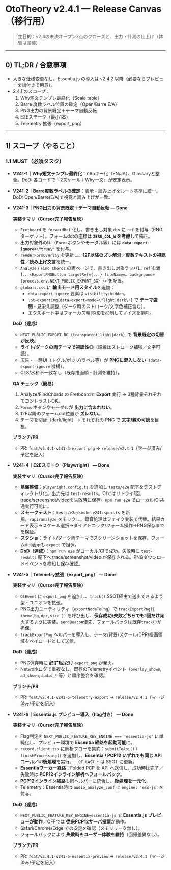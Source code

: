 # OtoTheory v2.4.1 — Release Canvas（移行用）

> **主目的**：v2.4の未決オープン3点のクローズと、出力・計測の仕上げ（体験は踏襲）

---

## 0) TL;DR / 合意事項
- 大きな仕様変更なし。Essentia.js の導入は v2.4.2 以降（必要ならプレビューを旗付きで用意）。
- 2.4.1 のスコープ：
  1. Why短文テンプレ最終化（Scale table）
  2. Barre 度数ラベル位置の確定（Open/Barre E/A）
  3. PNG出力の背景既定＋テーマ自動反転
  4. E2Eスモーク（最小1本）
  5. Telemetry 拡張（export_png）

---

## 1) スコープ（やること）

### 1.1 MUST（必須タスク）
- **V241-1｜Why短文テンプレ最終化**：i18nキー化（EN/JA）、Glossaryと整合。DoD: 各コードで「2スケール＋Why一文」が安定表示。
- **V241-2｜Barre度数ラベルの確定**：表示・読み上げをルート基準に統一。DoD: Open/Barre(E/A)で視覚と読み上げが一致。
- **V241-3｜PNG出力の背景既定＋テーマ自動反転 — Done**  
  
  **実装サマリ（Cursor完了報告反映）**  
  - `Fretboard` を `forwardRef` 化し、書き出し対象 `div` に `ref` を付与（PNGターゲット）。フォームdotの座標は **`ZERO_COL_W` を考慮**して補正。  
  - 出力対象外のUI（`Forms`ボタンやモーダル等）には **`data-export-ignore=\"true\"`** を付与。  
  - `renderFormOverlay` を更新し、**12F以降のズレ解消**／**度数テキストの視認性**／**読み上げ文言**を統一。  
  - `Analyze` / `Find Chords` の両ページで、書き出し対象ラッパに `ref` を渡し、`<ExportPNGButton targetRef={...} fileName=… background={process.env.NEXT_PUBLIC_EXPORT_BG} />` を配置。  
  - `globals.css` に **輸出モード用スタイル**を追加：  
    - `data-export-ignore` 要素は `visibility:hidden`。  
    - `.ot-exporting[data-export-mode=\"light|dark\"]` で **テーマ強制**・見栄え調整（ダーク時のストローク/文字色補正含む）。  
    - エクスポート中はフォーカス輪郭/影を抑制してノイズを排除。  
  
  **DoD（達成）**  
  - `NEXT_PUBLIC_EXPORT_BG`（`transparent|light|dark`）で **背景既定の切替が反映**。  
  - **ライト/ダークの両テーマで視認性◎**（細線はストローク補強／文字可読）。  
  - 広告・一時UI（トグル/ポップ/ラベル等）が **PNGに混入しない**（`data-export-ignore` 機構）。  
  - CLS/水和不一致なし（既存描画順・計測を維持）。  
  
  **QA チェック（簡易）**  
  1. Analyze/FindChords の Fretboardで **Export** 実行 → 3種背景それぞれでコントラストOK。  
  2. `Forms` ボタンやモーダルが **出力に含まれない**。  
  3. 12F以降のフォームdot位置が **ズレない**。  
  4. テーマを切替（dark/light）→ それぞれの PNG で **文字/線の可読**を目視。  
  
  **ブランチ/PR**  
  - PR: `feat/v2.4.1-v241-3-export-png` → `release/v2.4.1`（マージ済み/予定を記入）


- **V241-4｜E2Eスモーク（Playwright） — Done**  
  
  **実装サマリ（Cursor完了報告反映）**  
  - **基盤整備**：`playwright.config.ts` を追加し `tests/e2e` 配下をテストディレクトリ化。出力先は `test-results`。CIではリトライ1回、trace/screenshot/videoを失敗時に保存。`npm run e2e` でローカル/CI共通実行可能に。  
  - **スモークテスト**：`tests/e2e/smoke-v241.spec.ts` を新規。`/api/analyze` をモックし、録音処理はフェイク実装で代替。結果カード表示→スケール選択→ダイアトニック/フォーム操作→PNG保存までを検証。  
  - **スクショ**：ライト/ダーク両テーマでスクリーンショットを保存。フォームdot表示も `expect` で担保。  
  - **DoD（達成）**：`npm run e2e` がローカル/CIで成功。失敗時に `test-results` 配下へ trace/screenshot/video が保存される。PNGダウンロードイベントを検知し保存確認。


- **V241-5｜Telemetry拡張（export_png） — Done**  
  
  **実装サマリ（Cursor完了報告反映）**  
  - `OtEvent` に `export_png` を追加し、`track()` SSOT経由で送出できるよう型・ユニオンを拡張。  
  - PNG出力ユーティリティ（`exportNodeToPng`）で `trackExportPng({ theme,bg,dpr,size })` を呼び出し、**保存成功/失敗どちらでも1回だけ**発火するように実装。`sendBeacon`優先、フォールバックは既存`track()`が担保。  
  - `trackExportPng` ヘルパーを導入し、テーマ/背景/スケール/DPR/描画領域をペイロードとして送信。  
  
  **DoD（達成）**  
  - PNG保存時に **必ず1回だけ** `export_png` が発火。  
  - Networkログで重複なし。既存のTelemetryイベント（`overlay_shown`, `ad_shown`, `audio_*` 等）と順序整合を確認。  
  
  **ブランチ/PR**  
  - PR: `feat/v2.4.1-v241-5-telemetry-export` → `release/v2.4.1`（マージ済み/予定を記入）  

- **V241-6｜Essentia.js プレビュー導入（flag付き） — Done**  
  
  **実装サマリ（Cursor完了報告反映）**  
  - Flag判定を `NEXT_PUBLIC_FEATURE_KEY_ENGINE === 'essentia-js'` に単純化し、プレビュー環境で **Essentia 経路を起動可能**に。  
  - `record.client.tsx` に解析フローを集約：`submitToApi()` / `finishProcessing()` を追加し、**Essentia / PCP12 いずれでも同じ API コール／UI後処理**を実行。`__OT_LAST_*` は SSOT に更新。  
  - **Essentiaワーカー経路**：Folded PCP を API へ送信し、成功時は完了／失敗時は **PCP12インライン解析へフォールバック**。  
  - **PCP12インライン経路**も同ヘルパーに統合し、**後処理を一元化**。  
  - Telemetry：Essentia時は `audio_analyze_conf` に `engine: 'ess-js'` を付与。  
  
  **DoD（達成）**  
  - `NEXT_PUBLIC_FEATURE_KEY_ENGINE=essentia-js` で **Essentia.js プレビューが動作**／OFFでは **従来PCP12サーバ投票**が動作。  
  - Safari/Chrome/Edge での安定を確認（メモリリーク無し）。  
  - フォールバックにより **失敗時もユーザー体験を維持**（回帰差異なし）。  
  
  **ブランチ/PR**  
  - PR: `feat/v2.4.1-v241-6-essentia-preview` → `release/v2.4.1`（マージ済み/予定を記入）

